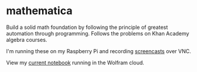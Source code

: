 # mathematica

Build a solid math foundation by following the principle of greatest automation through programming. Follows the problems on Khan Academy algebra courses.

I'm running these on my Raspberry Pi and recording [screencasts](https://www.youtube.com/watch?v=PrYI32CmfmY) over VNC.

View my [current notebook](https://www.wolframcloud.com/objects/ddcbb442-270e-404e-8239-baaf89b50032) running in the Wolfram cloud.
